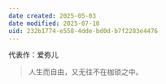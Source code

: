 ```yaml
---
date created: 2025-05-03
date modified: 2025-07-10
uid: 232b1774-e558-4dde-bd0d-b7f2283e4476
---
```


代表作：爱弥儿

> 人生而自由，又无往不在枷锁之中。
